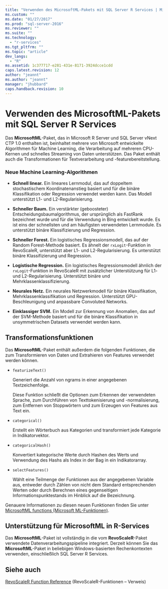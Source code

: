 ```yaml
---
title: "Verwenden des MicrosoftML-Pakets mit SQL Server R Services | Microsoft Docs"
ms.custom: ""
ms.date: "01/27/2017"
ms.prod: "sql-server-2016"
ms.reviewer: ""
ms.suite: ""
ms.technology: 
  - "r-services"
ms.tgt_pltfrm: ""
ms.topic: "article"
dev_langs: 
  - "R"
ms.assetid: 1c377717-e281-431e-8171-3924dcce1cdd
caps.latest.revision: 12
author: "jeannt"
ms.author: "jeannt"
manager: "jhubbard"
caps.handback.revision: 10
---
```

# Verwenden des MicrosoftML-Pakets mit SQL Server R Services
Das **MicrosoftML**-Paket, das in Microsoft R Server und SQL Server vNext CTP 1.0 enthalten ist, beinhaltet mehrere von Microsoft entwickelte Algorithmen für Machine Learning, die Verarbeitung auf mehreren CPU-Kernen und schnelles Streaming von Daten unterstützen. Das Paket enthält auch die Transformationen für Textverarbeitung und -featurebereitstellung.

### <a name="new-machine-learning-algorithms"></a>Neue Machine Learning-Algorithmen


-  **Schnell linear.** Ein lineares Lernmodul, das auf doppeltem stochastischem Koordinatenanstieg basiert und für die binäre Klassifikation oder Regression verwendet werden kann. Das Modell unterstützt L1- und L2-Regularisierung.

- **Schneller Baum.** Ein verstärkter (geboosteter) Entscheidungsbaumalgorithmus, der ursprünglich als FastRank bezeichnet wurde und für die Verwendung in Bing entwickelt wurde. Es ist eins der schnellsten und am häufigsten verwendeten Lernmodule. Es unterstützt binäre Klassifizierung und Regression.

- **Schneller Forest.** Ein logistisches Regressionsmodell, das auf der Random Forest-Methode basiert. Es ähnelt der `rxLogit`-Funktion in RevoScaleR, unterstützt aber L1- und L2-Regularisierung. Es unterstützt binäre Klassifizierung und Regression.

- **Logistische Regression.** Ein logistisches Regressionsmodell ähnlich der `rxLogit`-Funktion in RevoScaleR mit zusätzlicher Unterstützung für L1- und L2-Regularisierung. Unterstützt binäre und Mehrklassenklassifizierung.

- **Neurales Netz.** Ein neurales Netzwerkmodell für binäre Klassifikation, Mehrklassenklassifikation und Regression. Unterstützt GPU-Beschleunigung und anpassbare Convoluted Networks.

- **Einklassiger SVM.** Ein Modell zur Erkennung von Anomalien, das auf der SVM-Methode basiert und für die binäre Klassifikation in unsymmetrischen Datasets verwendet werden kann.

## <a name="transformation-functions"></a>Transformationsfunktionen

Das **MicrosoftML**-Paket enthält außerdem die folgenden Funktionen, die zum Transformieren von Daten und Extrahieren von Features verwendet werden können.

- `featurizeText()`
 
  Generiert die Anzahl von ngrams in einer angegebenen Textzeichenfolge. 

  Diese Funktion schließt die Optionen zum Erkennen der verwendeten Sprache, zum Durchführen von Texttokenisierung und -normalisierung, zum Entfernen von Stoppwörtern und zum Erzeugen von Features aus Text ein. 

- `categorical()`

  Erstellt ein Wörterbuch aus Kategorien und transformiert jede Kategorie in Indikatorvektor. 
 
- `categoricalHash()`

  Konvertiert kategorische Werte durch Hashen des Werts und Verwendung des Hashs als Index in der Bag in ein Indikatorarray.  

- `selectFeatures()` 

  Wählt eine Teilmenge der Funktionen aus der angegebenen Variable aus, entweder durch Zählen von nicht dem Standard entsprechenden Werten oder durch Berechnen eines gegenseitigen Informationspunktestands im Hinblick auf die Bezeichnung. 

Genauere Informationen zu diesen neuen Funktionen finden Sie unter [MicrosoftML functions (Microsoft ML-Funktionen)](https://msdn.microsoft.com/microsoft-r/microsoftml/microsoftml).

## <a name="support-for-microsoftml-in-r-services"></a>Unterstützung für MicrosoftML in R-Services

Das **MicrosoftML**-Paket ist vollständig in die vom **RevoScaleR**-Paket verwendete Datenverarbeitungspipeline integriert. Derzeit können Sie das **MicrosoftML**-Paket in beliebigen Windows-basierten Rechenkontexten verwenden, einschließlich SQL Server R Services.



## <a name="see-also"></a>Siehe auch


[RevoScaleR Function Reference](https://msdn.microsoft.com/microsoft-r/scaler/scaler) (RevoScaleR-Funktionen – Verweis)

